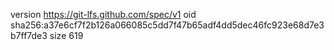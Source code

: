 version https://git-lfs.github.com/spec/v1
oid sha256:a37e6cf7f2b126a066085c5dd7f47b65adf4dd5dec46fc923e68d7e3b7ff7de3
size 619

